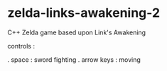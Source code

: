 zelda-links-awakening-2
=======================

C++ Zelda game based upon Link's Awakening

controls :

. space : sword fighting
. arrow keys : moving
